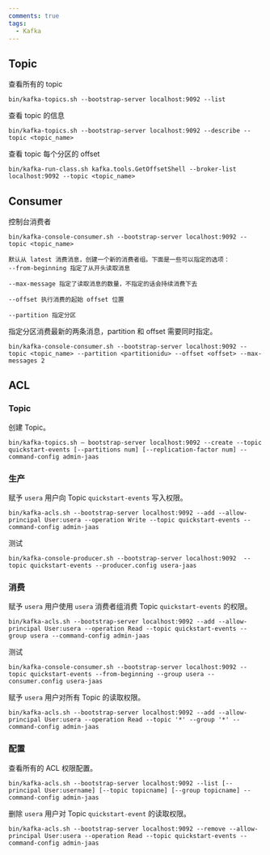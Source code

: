 ```yaml
---
comments: true
tags:
  - Kafka
---
```

## Topic

查看所有的 topic
```
bin/kafka-topics.sh --bootstrap-server localhost:9092 --list
```

查看 topic 的信息
```
bin/kafka-topics.sh --bootstrap-server localhost:9092 --describe --topic <topic_name>
```

查看 topic 每个分区的 offset
```
bin/kafka-run-class.sh kafka.tools.GetOffsetShell --broker-list localhost:9092 --topic <topic_name>
```
## Consumer

控制台消费者
```
bin/kafka-console-consumer.sh --bootstrap-server localhost:9092 --topic <topic_name>

默认从 latest 消费消息，创建一个新的消费者组。下面是一些可以指定的选项：
--from-beginning 指定了从开头读取消息

--max-message 指定了读取消息的数量，不指定的话会持续消费下去

--offset 执行消费的起始 offset 位置

--partition 指定分区
```

指定分区消费最新的两条消息，partition 和 offset 需要同时指定。
```
bin/kafka-console-consumer.sh --bootstrap-server localhost:9092 --topic <topic_name> --partition <partitionidu> --offset <offset> --max-messages 2
```

## ACL
### Topic

创建 Topic。
```shell
bin/kafka-topics.sh — bootstrap-server localhost:9092 --create --topic quickstart-events [--partitions num] [--replication-factor num] --command-config admin-jaas
```

### 生产

赋予 `usera` 用户向 Topic `quickstart-events` 写入权限。
```shell
bin/kafka-acls.sh --bootstrap-server localhost:9092 --add --allow-principal User:usera --operation Write --topic quickstart-events --command-config admin-jaas
```

测试
```shell
bin/kafka-console-producer.sh --bootstrap-server localhost:9092  --topic quickstart-events --producer.config usera-jaas
```

### 消费

赋予 `usera` 用户使用 `usera` 消费者组消费 Topic `quickstart-events` 的权限。
```shell
bin/kafka-acls.sh --bootstrap-server localhost:9092 --add --allow-principal User:usera --operation Read --topic quickstart-events --group usera --command-config admin-jaas
```

测试
```shell
bin/kafka-console-consumer.sh --bootstrap-server localhost:9092 --topic quickstart-events --from-beginning --group usera --consumer.config usera-jaas
```

赋予 `usera` 用户对所有 Topic 的读取权限。
```shell
bin/kafka-acls.sh --bootstrap-server localhost:9092 --add --allow-principal User:usera --operation Read --topic '*' --group '*' --command-config admin-jaas
```

### 配置

查看所有的 ACL 权限配置。
```shell
bin/kafka-acls.sh --bootstrap-server localhost:9092 --list [--principal User:username] [--topic topicname] [--group topicname] --command-config admin-jaas
```


删除 `usera` 用户对 Topic `quickstart-event` 的读取权限。
```shell
bin/kafka-acls.sh --bootstrap-server localhost:9092 --remove --allow-principal User:usera --operation Read --topic quickstart-events --command-config admin-jaas 
```